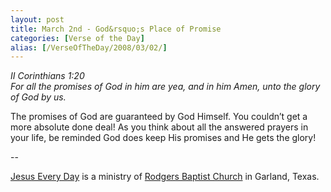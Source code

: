 ```yaml
---
layout: post
title: March 2nd - God&rsquo;s Place of Promise
categories: [Verse of the Day]
alias: [/VerseOfTheDay/2008/03/02/]
---
```


_II Corinthians 1:20  
For all the promises of God in him are yea, and in him Amen, unto
the glory of God by us._

The promises of God are guaranteed by God Himself. You
couldn&rsquo;t get a more absolute done deal! As you think about all
the answered prayers in your life, be reminded God does keep His
promises and He gets the glory!

 --

<a href=http://jesuseveryday.net>Jesus Every Day</a> is a ministry of <a href=http://rodgersbaptist.net>Rodgers Baptist Church</a> in Garland, Texas.
